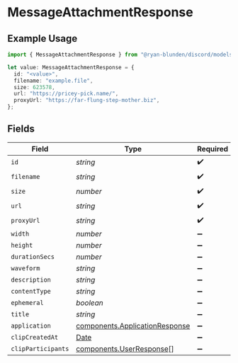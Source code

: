 # MessageAttachmentResponse

## Example Usage

```typescript
import { MessageAttachmentResponse } from "@ryan-blunden/discord/models/components";

let value: MessageAttachmentResponse = {
  id: "<value>",
  filename: "example.file",
  size: 623578,
  url: "https://pricey-pick.name/",
  proxyUrl: "https://far-flung-step-mother.biz",
};
```

## Fields

| Field                                                                                         | Type                                                                                          | Required                                                                                      | Description                                                                                   |
| --------------------------------------------------------------------------------------------- | --------------------------------------------------------------------------------------------- | --------------------------------------------------------------------------------------------- | --------------------------------------------------------------------------------------------- |
| `id`                                                                                          | *string*                                                                                      | :heavy_check_mark:                                                                            | N/A                                                                                           |
| `filename`                                                                                    | *string*                                                                                      | :heavy_check_mark:                                                                            | N/A                                                                                           |
| `size`                                                                                        | *number*                                                                                      | :heavy_check_mark:                                                                            | N/A                                                                                           |
| `url`                                                                                         | *string*                                                                                      | :heavy_check_mark:                                                                            | N/A                                                                                           |
| `proxyUrl`                                                                                    | *string*                                                                                      | :heavy_check_mark:                                                                            | N/A                                                                                           |
| `width`                                                                                       | *number*                                                                                      | :heavy_minus_sign:                                                                            | N/A                                                                                           |
| `height`                                                                                      | *number*                                                                                      | :heavy_minus_sign:                                                                            | N/A                                                                                           |
| `durationSecs`                                                                                | *number*                                                                                      | :heavy_minus_sign:                                                                            | N/A                                                                                           |
| `waveform`                                                                                    | *string*                                                                                      | :heavy_minus_sign:                                                                            | N/A                                                                                           |
| `description`                                                                                 | *string*                                                                                      | :heavy_minus_sign:                                                                            | N/A                                                                                           |
| `contentType`                                                                                 | *string*                                                                                      | :heavy_minus_sign:                                                                            | N/A                                                                                           |
| `ephemeral`                                                                                   | *boolean*                                                                                     | :heavy_minus_sign:                                                                            | N/A                                                                                           |
| `title`                                                                                       | *string*                                                                                      | :heavy_minus_sign:                                                                            | N/A                                                                                           |
| `application`                                                                                 | [components.ApplicationResponse](../../models/components/applicationresponse.md)              | :heavy_minus_sign:                                                                            | N/A                                                                                           |
| `clipCreatedAt`                                                                               | [Date](https://developer.mozilla.org/en-US/docs/Web/JavaScript/Reference/Global_Objects/Date) | :heavy_minus_sign:                                                                            | N/A                                                                                           |
| `clipParticipants`                                                                            | [components.UserResponse](../../models/components/userresponse.md)[]                          | :heavy_minus_sign:                                                                            | N/A                                                                                           |